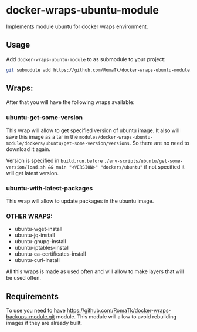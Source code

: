 # docker-wraps-ubuntu-module
Implements module ubuntu for docker wraps environment.

## Usage
Add `docker-wraps-ubuntu-module` to as submodule to your project:
```bash
git submodule add https://github.com/RomaTk/docker-wraps-ubuntu-module.git modules/<name-you-like>
```

## Wraps:
After that you will have the following wraps available:
### ubuntu-get-some-version
This wrap will allow to get specified version of ubuntu image. It also will save this image as a tar in the `modules/docker-wraps-ubuntu-module/dockers/ubuntu/get-some-version/versions`. So there are no need to download it again.

Version is specified in `build.run.before` `./env-scripts/ubuntu/get-some-version/load.sh && main "<VERSION>" "dockers/ubuntu"` if not specified it will get latest version.

### ubuntu-with-latest-packages
This wrap will allow to update packages in the ubuntu image.

### OTHER WRAPS:
 - ubuntu-wget-install
 - ubuntu-jq-install
 - ubuntu-gnupg-install
 - ubuntu-iptables-install
 - ubuntu-ca-certificates-install
 - ubuntu-curl-install

All this wraps is made as used often and will allow to make layers that will be used often.

## Requirements

To use you need to have https://github.com/RomaTk/docker-wraps-backups-module.git module. This module will allow to avoid rebuilding images if they are already built.